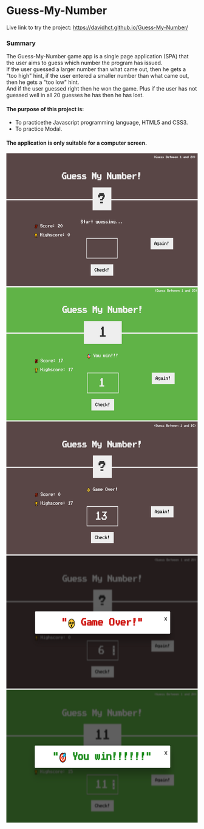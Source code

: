 # Guess-My-Number

Live link to try the project: https://davidhct.github.io/Guess-My-Number/

### Summary

The Guess-My-Number game app is a single page application (SPA) that the user aims to guess which number the program has issued.<br>
If the user guessed a larger number than what came out, then he gets a "too high" hint, if the user entered a smaller number than what came out, then he gets a "too low" hint.<br>
And if the user guessed right then he won the game.
Plus if the user has not guessed well in all 20 guesses he has then he has lost.

#### The purpose of this project is:

- To practicethe Javascript programming language, HTML5 and CSS3.
- To practice Modal.

#### The application is only suitable for a computer screen.

<kbd><img src="/demo images/img_1.png" width="630" height="350"></kbd>
<kbd><img src="/demo images/img_2.png" width="630" height="350"></kbd>
<kbd><img src="/demo images/img_3.png" width="630" height="350"></kbd>
<kbd><img src="/demo images/img_4.png" width="630" height="350"></kbd>
<kbd><img src="/demo images/img_5.png" width="630" height="350"></kbd>
